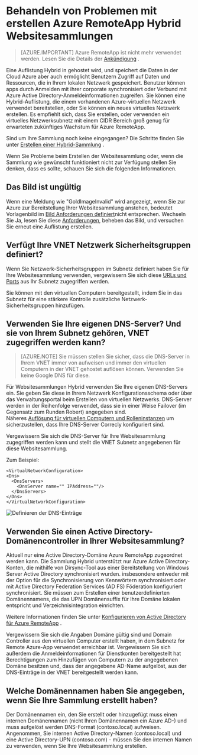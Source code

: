 
<properties
    pageTitle="Behandeln von Problemen mit erstellen RemoteApp Hybrid Websitesammlungen | Microsoft Azure"
    description="Informationen Sie zum Behandeln von Problemen mit der RemoteApp Hybrid Websitesammlung Erstellung Fehlern"
    services="remoteapp"
    documentationCenter=""
    authors="vkbucha"
    manager="mbaldwin" />

<tags
    ms.service="remoteapp"
    ms.workload="compute"
    ms.tgt_pltfrm="na"
    ms.devlang="na"
    ms.topic="article"
    ms.date="08/15/2016"
    ms.author="elizapo" />



# <a name="troubleshoot-creating-azure-remoteapp-hybrid-collections"></a>Behandeln von Problemen mit erstellen Azure RemoteApp Hybrid Websitesammlungen

> [AZURE.IMPORTANT]
> Azure RemoteApp ist nicht mehr verwendet werden. Lesen Sie die Details der [Ankündigung](https://go.microsoft.com/fwlink/?linkid=821148) .

Eine Auflistung Hybrid in gehostet wird, und speichert die Daten in der Cloud Azure aber auch ermöglicht Benutzern Zugriff auf Daten und Ressourcen, die in Ihrem lokalen Netzwerk gespeichert. Benutzer können apps durch Anmelden mit ihrer corporate synchronisiert oder Verbund mit Azure Active Directory-Anmeldeinformationen zugreifen. Sie können eine Hybrid-Auflistung, die einem vorhandenen Azure-virtuellen Netzwerk verwendet bereitstellen, oder Sie können ein neues virtuelles Netzwerk erstellen. Es empfiehlt sich, dass Sie erstellen, oder verwenden ein virtuelles Netzwerksubnetz mit einem CIDR Bereich groß genug für erwarteten zukünftiges Wachstum für Azure RemoteApp.

Sind um Ihre Sammlung noch keine eingegangen? Die Schritte finden Sie unter [Erstellen einer Hybrid-Sammlung](remoteapp-create-hybrid-deployment.md) .

Wenn Sie Probleme beim Erstellen der Websitesammlung oder, wenn die Sammlung wie gewünscht funktioniert nicht zur Verfügung stellen Sie denken, dass es sollte, schauen Sie sich die folgenden Informationen.

## <a name="your-image-is-invalid"></a>Das Bild ist ungültig ##
Wenn eine Meldung wie "GoldImageInvalid" wird angezeigt, wenn Sie zur Azure zur Bereitstellung Ihrer Websitesammlung anstehen, bedeutet Vorlagenbild im [Bild Anforderungen definiert](remoteapp-imagereqs.md)nicht entsprechen. Wechseln Sie Ja, lesen Sie diese [Anforderungen](remoteapp-imagereqs.md), beheben das Bild, und versuchen Sie erneut eine Auflistung erstellen.



## <a name="does-your-vnet-have-network-security-groups-defined"></a>Verfügt Ihre VNET Netzwerk Sicherheitsgruppen definiert? ##
Wenn Sie Netzwerk-Sicherheitsgruppen im Subnetz definiert haben Sie für Ihre Websitesammlung verwenden, vergewissern Sie sich diese [URLs und Ports](remoteapp-ports.md) aus Ihr Subnetz zugegriffen werden.

Sie können mit den virtuellen Computern bereitgestellt, indem Sie in das Subnetz für eine stärkere Kontrolle zusätzliche Netzwerk-Sicherheitsgruppen hinzufügen.

## <a name="are-you-using-your-own-dns-servers-and-are-they-accessible-from-your-vnet-subnet"></a>Verwenden Sie Ihre eigenen DNS-Server? Und sie von Ihrem Subnetz gehören, VNET zugegriffen werden kann? ##
>[AZURE.NOTE] Sie müssen stellen Sie sicher, dass die DNS-Server in Ihrem VNET immer von aufweisen und immer den virtuellen Computern in der VNET gehostet auflösen können. Verwenden Sie keine Google DNS für diese.


Für Websitesammlungen Hybrid verwenden Sie Ihre eigenen DNS-Servers ein. Sie geben Sie diese in Ihrem Netzwerk Konfigurationsschema oder über das Verwaltungsportal beim Erstellen von virtuellen Netzwerks. DNS-Server werden in der Reihenfolge verwendet, dass sie in einer Weise Failover (im Gegensatz zum Runden Robert) angegeben sind.  
Näheres [Auflösung für virtuellen Computern und Rolleninstanzen](../virtual-network/virtual-networks-name-resolution-for-vms-and-role-instances.md) um sicherzustellen, dass Ihre DNS-Server Correcly konfiguriert sind.

Vergewissern Sie sich die DNS-Server für Ihre Websitesammlung zugegriffen werden kann und stellt die VNET Subnetz angegebenen für diese Websitesammlung.

Zum Beispiel:

    <VirtualNetworkConfiguration>
    <Dns>
      <DnsServers>
        <DnsServer name="" IPAddress=""/>
      </DnsServers>
    </Dns>
    </VirtualNetworkConfiguration>

![Definieren der DNS-Einträge](./media/remoteapp-hybridtrouble/dnsvpn.png)

## <a name="are-you-using-an-active-directory-domain-controller-in-your-collection"></a>Verwenden Sie einen Active Directory-Domänencontroller in Ihrer Websitesammlung? ##
Aktuell nur eine Active Directory-Domäne Azure RemoteApp zugeordnet werden kann. Die Sammlung Hybrid unterstützt nur Azure Active Directory-Konten, die mithilfe von Dirsync-Tool aus einer Bereitstellung von Windows Server Active Directory synchronisiert wurden. insbesondere entweder mit der Option für die Synchronisierung von Kennwörtern synchronisiert oder mit Active Directory Federation Services (AD FS) Föderation konfiguriert synchronisiert. Sie müssen zum Erstellen einer benutzerdefinierten Domänennamens, die das UPN Domänensuffix für Ihre Domäne lokalen entspricht und Verzeichnisintegration einrichten.

Weitere Informationen finden Sie unter [Konfigurieren von Active Directory für Azure RemoteApp](remoteapp-ad.md) .

Vergewissern Sie sich die Angaben Domäne gültig sind und Domain Controller aus den virtuellen Computer erstellt haben, in dem Subnetz for Remote Azure-App verwendet erreichbar ist. Vergewissern Sie sich außerdem die Anmeldeinformationen für Dienstkonten bereitgestellt hat Berechtigungen zum Hinzufügen von Computern zu der angegebenen Domäne besitzen und, dass der angegebene AD-Name aufgelöst, aus der DNS-Einträge in der VNET bereitgestellt werden kann.

## <a name="what-domain-name-did-you-specify-when-you-created-your-collection"></a>Welche Domänennamen haben Sie angegeben, wenn Sie Ihre Sammlung erstellt haben? ##

Der Domänennamen ein, den Sie erstellt oder hinzugefügt muss einen internen Domänennamen (nicht Ihren Domänennamen ein Azure AD-) und muss aufgelöst werden DNS-Format (contoso.local) aufweisen. Angenommen, Sie internen Active Directory-Namen (contoso.local) und eine Active Directory-UPN (contoso.com) - müssen Sie den internen Namen zu verwenden, wenn Sie Ihre Websitesammlung erstellen.
